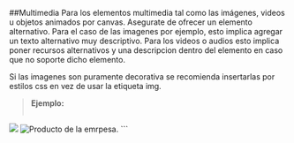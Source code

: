 ##Multimedia
Para los elementos multimedia tal como las imágenes, videos u objetos animados por canvas. Asegurate de ofrecer un elemento alternativo. Para el caso de las imagenes por ejemplo, esto implica agregar un texto alternativo muy descriptivo. Para los videos o audios esto implica poner recursos alternativos y una descripcion dentro del elemento en caso que no soporte dicho elemento.

Si las imagenes son puramente decorativa se recomienda insertarlas por estilos css en vez de usar la etiqueta img.
>**Ejemplo:**
>```html
<!-- No recomendado -->
<img src="producto.png">
<!-- Recomendado -->
<img alt="Producto de la emrpesa." src="producto.png">
```
